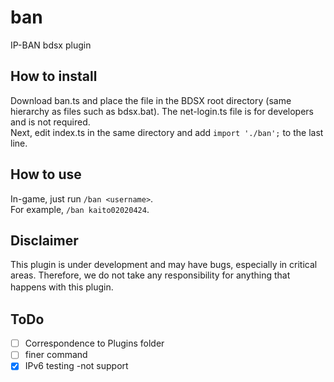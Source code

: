 # ban
IP-BAN bdsx plugin

## How to install  
Download ban.ts and place the file in the BDSX root directory (same hierarchy as files such as bdsx.bat). The net-login.ts file is for developers and is not required.  
Next, edit index.ts in the same directory and add `import './ban';` to the last line.  
  
## How to use  
In-game, just run `/ban <username>`.  
For example, `/ban kaito02020424`.

## Disclaimer
This plugin is under development and may have bugs, especially in critical areas. Therefore, we do not take any responsibility for anything that happens with this plugin.　　
## ToDo
- [ ] Correspondence to Plugins folder  
- [ ] finer command  
- [x] IPv6 testing -not support  
